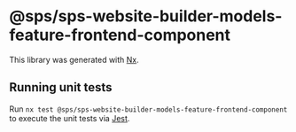 # @sps/sps-website-builder-models-feature-frontend-component

This library was generated with [Nx](https://nx.dev).

## Running unit tests

Run `nx test @sps/sps-website-builder-models-feature-frontend-component` to execute the unit tests via [Jest](https://jestjs.io).
